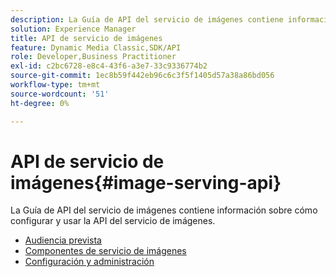 ```yaml
---
description: La Guía de API del servicio de imágenes contiene información sobre cómo configurar y usar la API del servicio de imágenes.
solution: Experience Manager
title: API de servicio de imágenes
feature: Dynamic Media Classic,SDK/API
role: Developer,Business Practitioner
exl-id: c2bc6728-e8c4-43f6-a3e7-33c9336774b2
source-git-commit: 1ec8b59f442eb96c6c3f5f1405d57a38a86bd056
workflow-type: tm+mt
source-wordcount: '51'
ht-degree: 0%

---
```


# API de servicio de imágenes{#image-serving-api}

La Guía de API del servicio de imágenes contiene información sobre cómo configurar y usar la API del servicio de imágenes.

* [Audiencia prevista](c-intended-audience.md)
* [Componentes de servicio de imágenes](r-components.md)
* [Configuración y administración](c-configuration-and-administration/c-configuration-and-administration.md)
